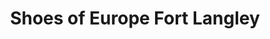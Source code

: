 ---
title: "Shoes of Europe Fort Langley"
url: /township-of-langley/shoes-of-europe-fort-langley/
shop: shoes
---